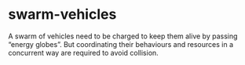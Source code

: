 # swarm-vehicles
A swarm of vehicles need to be charged to keep them alive by passing “energy globes”. But coordinating their behaviours and resources in a concurrent way are required to avoid collision.
